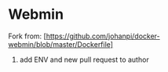 # Webmin

Fork from: [https://github.com/johanpi/docker-webmin/blob/master/Dockerfile]

1. add ENV and new pull request to author

